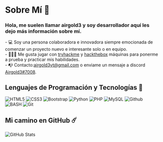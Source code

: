 # Sobre Mí 👋
<h3> Hola, me suelen llamar airgold3 y soy desarrollador aquí les dejo más información sobre mí. </h3>
- 💻 Soy una persona colaboradora e innovadora siempre emocionada de comenzar un proyecto nuevo e interesante solo o en equipo. <br>
- 👨🏽‍💻 Me gusta jugar con <a href="https://tryhackme.com/p/airgold3">tryhackme</a> y <a href="https://hackthebox.eu">hackthebox</a>  máquinas para ponerme a prueba y practicar mis habilidades. <br>
- 📭 Contacto:<a href="https://gmail.com">airgold3yt@gmail.com</a> o enviame un mensaje a discord <a href="https://discord.com/login">Airgold3#7008</a>.
<!--span> 
 <br>
 Contact: <br>
<a href="https://discord.com/login">
<img src="https://img.shields.io/badge/Airgold3 7708-7289da?style=for-the-badge&logo=discord&logoColor=white"/>
    </a-->

## Lenguajes de Programación y Tecnologías 🚀
![HTML5](https://img.shields.io/badge/HTML5-E34F26?style=for-the-badge&logo=html5&logoColor=white)
![CSS3](https://img.shields.io/badge/CSS3-1572B6?style=for-the-badge&logo=css3&logoColor=white)
![Bootstrap](https://img.shields.io/badge/Bootstrap-563D7C?style=for-the-badge&logo=bootstrap&logoColor=white)
![Python](https://img.shields.io/badge/Python-306998?style=for-the-badge&logo=python&logoColor=FFFF00)
![PHP](https://img.shields.io/badge/Php-484c89?style=for-the-badge&logo=php&logoColor=white&logoColor=black)
![MySQL](https://img.shields.io/badge/-MySQL-orange?style=for-the-badge&logo=mysql&logoColor=000)
![Github](https://img.shields.io/badge/-GITHUB-black?style=for-the-badge&logo=Github&logoColor=fff)
![BASH](https://img.shields.io/badge/Bash%20-%23121011.svg?style=for-the-badge&logo=gnu-bash&logoColor=lime)
![Git](https://img.shields.io/badge/-Git-181717?style=for-the-badge&logo=git)
<!--![JavaScript](https://img.shields.io/badge/JavaScript-FFFF00?style=for-the-badge&logo=javascript&logoColor=black)-->
## Mi camino en GitHub ☄️
![GitHub Stats](https://github-readme-stats.vercel.app/api?username=Airgold3&theme=radical&text_color=fff)
